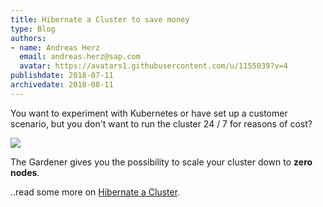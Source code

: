 ```yaml
---
title: Hibernate a Cluster to save money
type: Blog
authors: 
- name: Andreas Herz
  email: andreas.herz@sap.com
  avatar: https://avatars1.githubusercontent.com/u/1155039?v=4
publishdate: 2018-07-11
archivedate: 2018-08-11
---
```


You want to experiment with Kubernetes or have set up a customer scenario, but you don't want to run the 
cluster 24 / 7 for reasons of cost?


![](teaser_patched.svg)


The Gardener gives you the possibility to scale your cluster down to **zero nodes**.

..read some more on [Hibernate a Cluster](https://github.com/gardener/documentation/blob/master/website/documentation/guides/administer_shoots/hibernate-cluster/_index.md).
